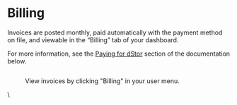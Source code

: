 # Billing

Invoices are posted monthly, paid automatically with the payment method on file, and viewable in the “Billing” tab of your dashboard.&#x20;



For more information, see the [Paying for dStor](../../paying-for-dstor/) section of the documentation below.



<figure><img src="https://lh3.googleusercontent.com/C9vBcDkK5T2G7A494a9JfXYRzgU6EuDHl9ory3ercE3wArEoL6GNC8LpUe1Tl3ml9XlM3egIo7sqAEOgU98IgK0YuMwVhFMqvU7lcQQgI3khJ2C352O9RZ_PBieF6hefrg0x3SkCO0GZ4rO_CMy9_P1nXEl8Hw2Txf2xvam6C2rtAWJr4n1ZsdBWQptPlA" alt=""><figcaption><p>View invoices by clicking "Billing" in your user menu. </p></figcaption></figure>

\
